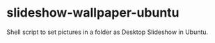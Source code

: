 # slideshow-wallpaper-ubuntu
Shell script to set pictures in a folder as Desktop Slideshow in Ubuntu.
